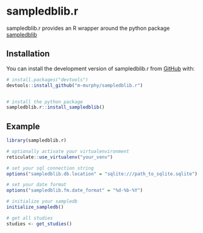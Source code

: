 
# sampledblib.r

<!-- badges: start -->
<!-- badges: end -->

sampledblib.r provides an R wrapper around the python package [sampledblib](https://github.com/m-murphy/sampledblib)

## Installation

You can install the development version of sampledblib.r from [GitHub](https://github.com/) with:

``` r
# install.packages("devtools")
devtools::install_github("m-murphy/sampledblib.r")


# install the python package
sampledblib.r::install_sampledblib()
```


## Example

``` r
library(sampledblib.r)

# optionally activate your virtualenvironment
reticulate::use_virtualenv("your_venv")

# set your sql connection string
options("sampledblib.db.location" = "sqlite:///path_to_sqlite.sqlite")

# set your date format
options("sampledblib.fm.date_format" = "%d-%b-%Y")

# initialize your sampledb
initialize_sampledb()

# get all studies
studies <- get_studies()

```

